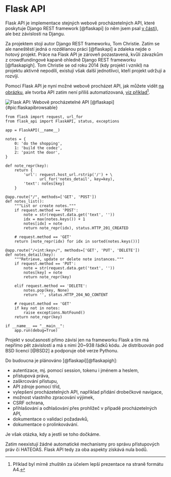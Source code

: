 Flask API
=========

Flask API je implementace stejných webově procházetelných API,
které poskytuje Django REST framework [@flaskapi] (o něm jsem psal [v části](#drf:fra@)),
ale bez závislosti na Djangu.

Za projektem stojí autor Django REST frameworku, Tom Christie.
Zatím se ale naneštěstí jedná o rozdělanou práci [@flaskapi] a zdaleka nejde o hotový projekt.
Práce na Flask API je zároveň pozastavená, kvůli závazkům z crowdfundingové kapaně ohledně Django REST frameworku [@flaskapigh].
Tom Christie se od roku 2014 (kdy projekt i vznikl) na projektu aktivně nepodílí, existují však další jednotlivci,
kteří projekt udržují a rozvíjí.

Pomocí Flask API je nyní možné webově procházet API, jak můžete vidět [na obrázku](#pic:flaskapibrowsable),
ale tvorba API zatím není příliš automatizovaná, [viz příklad](#code:flaskapi)[^zhusteno].

[^zhusteno]: Příklad byl mírně zhuštěn za účelem lepší prezentace na straně formátu A4.

![Flask API: Webově procházetelné API [@flaskapi]{#pic:flaskapibrowsable}](images/flask-api-browsable)

```{caption="{#code:flaskapi}Příklad použití z dokumentace Flask API \autocite{flaskapigh}" .python}
from flask import request, url_for
from flask_api import FlaskAPI, status, exceptions

app = FlaskAPI(__name__)

notes = {
    0: 'do the shopping',
    1: 'build the codez',
    2: 'paint the door',
}

def note_repr(key):
    return {
        'url': request.host_url.rstrip('/') + \
               url_for('notes_detail', key=key),
        'text': notes[key]
    }

@app.route("/", methods=['GET', 'POST'])
def notes_list():
    """List or create notes."""
    if request.method == 'POST':
        note = str(request.data.get('text', ''))
        idx = max(notes.keys()) + 1
        notes[idx] = note
        return note_repr(idx), status.HTTP_201_CREATED

    # request.method == 'GET'
    return [note_repr(idx) for idx in sorted(notes.keys())]

@app.route("/<int:key>/", methods=['GET', 'PUT', 'DELETE'])
def notes_detail(key):
    """Retrieve, update or delete note instances."""
    if request.method == 'PUT':
        note = str(request.data.get('text', ''))
        notes[key] = note
        return note_repr(key)

    elif request.method == 'DELETE':
        notes.pop(key, None)
        return '', status.HTTP_204_NO_CONTENT

    # request.method == 'GET'
    if key not in notes:
        raise exceptions.NotFound()
    return note_repr(key)

if __name__ == "__main__":
    app.run(debug=True)
```

Projekt v současnosti přímo závisí jen na frameworku Flask a tím má nepřímo pět závislostí a má s nimi 20~938 řádků kódu.
Je distribuován pod BSD licencí [@BSD2] a podporuje obě verze Pythonu.

Do budoucna je plánováno [@flaskapi][@flaskapigh]:

 * autentizace, mj. pomocí session, tokenu i jménem a heslem,
 * přístupová práva,
 * zaškrcování přístupu,
 * API zdroje pomocí tříd,
 * vylepšení procházetelných API, například přidání drobečkové navigace,
 * možnost vlastního zpracování výjimek,
 * CSRF ochrana,
 * přihlašování a odhlašování přes prohlížeč v případě procházetelných API,
 * dokumentace o validaci požadavků,
 * dokumentace o prolinkovávání.

Je však otázka, kdy a jestli se toho dočkáme.

Zatím neexistují žádné automatické mechanismy pro správu přístupových práv či HATEOAS.
Flask API tedy za oba aspekty získává nula bodů.
